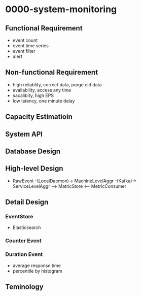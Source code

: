 # 0000-system-monitoring

## Functional Requirement
- event count
- event time series
- event filter
- alert

## Non-functional Requirement
- high reliablity, correct data, purge old data
- availability, access any time
- sacalibity, high EPS
- low latency, one minute delay

## Capacity Estimatioin

## System API

## Database Design

## High-level Design

- RawEvent -(LocalDaemon)-> MachineLevelAggr -(Kafka)-> ServiceLevelAggr --> MatricStore <-- MetricConsumer

## Detail Design

### EventStore
- Elasticsearch

### Counter Event

### Duration Event
- average response time
- percentile by histogram

## Teminology